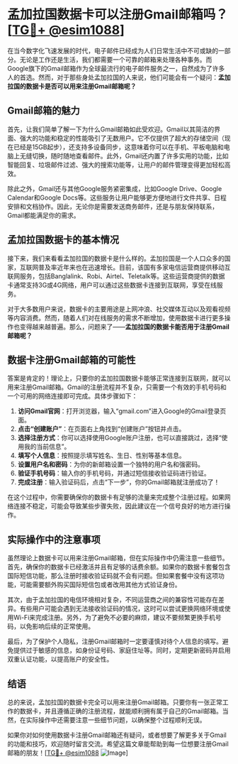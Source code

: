 # 孟加拉国数据卡可以注册Gmail邮箱吗？[[TG💪+ @esim1088](https://t.me/s/esim1088)]

在当今数字化飞速发展的时代，电子邮件已经成为人们日常生活中不可或缺的一部分。无论是工作还是生活，我们都需要一个可靠的邮箱来处理各种事务。而Google旗下的Gmail邮箱作为全球最流行的电子邮件服务之一，自然成为了许多人的首选。然而，对于那些身处孟加拉国的人来说，他们可能会有一个疑问：**孟加拉国的数据卡是否可以用来注册Gmail邮箱呢？**

## Gmail邮箱的魅力

首先，让我们简单了解一下为什么Gmail邮箱如此受欢迎。Gmail以其简洁的界面、强大的功能和稳定的性能吸引了无数用户。它不仅提供了超大的存储空间（现在已经是15GB起步），还支持多设备同步，这意味着你可以在手机、平板电脑和电脑上无缝切换，随时随地查看邮件。此外，Gmail还内置了许多实用的功能，比如智能回复、垃圾邮件过滤、强大的搜索功能等，让用户的邮件管理变得更加轻松高效。

除此之外，Gmail还与其他Google服务紧密集成，比如Google Drive、Google Calendar和Google Docs等。这些服务让用户能够更方便地进行文件共享、日程安排和文档协作。因此，无论你是需要发送商务邮件，还是与朋友保持联系，Gmail都能满足你的需求。

## 孟加拉国数据卡的基本情况

接下来，我们来看看孟加拉国的数据卡是什么样的。孟加拉国是一个人口众多的国家，互联网普及率近年来也在迅速增长。目前，该国有多家电信运营商提供移动互联网服务，包括Banglalink、Robi、Airtel、Teletalk等。这些运营商提供的数据卡通常支持3G或4G网络，用户可以通过这些数据卡连接到互联网，享受在线服务。

对于大多数用户来说，数据卡的主要用途是上网冲浪、社交媒体互动以及观看视频等内容消费。然而，随着人们对在线服务的需求不断增加，使用数据卡进行更多操作也变得越来越普遍。那么，问题来了——**孟加拉国的数据卡能否用于注册Gmail邮箱呢？**

## 数据卡注册Gmail邮箱的可能性

答案是肯定的！理论上，只要你的孟加拉国数据卡能够正常连接到互联网，就可以用来注册Gmail邮箱。Gmail的注册流程并不复杂，只需要一个有效的手机号码和一个可用的网络连接即可完成。具体步骤如下：

1. **访问Gmail官网**：打开浏览器，输入“gmail.com”进入Google的Gmail登录页面。
2. **点击“创建账户”**：在页面右上角找到“创建账户”按钮并点击。
3. **选择注册方式**：你可以选择使用Google账户注册，也可以直接跳过，选择“使用我的当前信息”。
4. **填写个人信息**：按照提示填写姓名、生日、性别等基本信息。
5. **设置用户名和密码**：为你的新邮箱设置一个独特的用户名和强密码。
6. **验证手机号码**：输入你的手机号码，并通过短信接收验证码进行验证。
7. **完成注册**：输入验证码后，点击“下一步”，你的Gmail邮箱就注册成功了！

在这个过程中，你需要确保你的数据卡有足够的流量来完成整个注册过程。如果网络连接不稳定，可能会导致某些步骤失败，因此建议在一个信号良好的地方进行操作。

## 实际操作中的注意事项

虽然理论上数据卡可以用来注册Gmail邮箱，但在实际操作中仍需注意一些细节。首先，确保你的数据卡已经激活并且有足够的话费余额。如果你的数据卡套餐包含国际短信功能，那么注册时接收验证码就不会有问题。但如果套餐中没有这项功能，可能需要额外购买国际短信包或者改用其他方式验证身份。

其次，由于孟加拉国的电信环境相对复杂，不同运营商之间的兼容性可能存在差异。有些用户可能会遇到无法接收验证码的情况，这时可以尝试更换网络环境或使用Wi-Fi来完成注册。另外，为了避免不必要的麻烦，建议不要频繁更换手机号码，以免影响后续的正常使用。

最后，为了保护个人隐私，注册Gmail邮箱时一定要谨慎对待个人信息的填写。避免提供过于敏感的信息，如身份证号码、家庭住址等。同时，定期更新密码并启用双重认证功能，以提高账户的安全性。

## 结语

总的来说，孟加拉国的数据卡完全可以用来注册Gmail邮箱。只要你有一张正常工作的数据卡，并且遵循正确的注册流程，就能顺利拥有属于自己的Gmail邮箱。当然，在实际操作中还需要注意一些细节问题，以确保整个过程顺利无误。

如果你对如何使用数据卡注册Gmail邮箱还有疑问，或者想要了解更多关于Gmail的功能和技巧，欢迎随时留言交流。希望这篇文章能帮助到每一位想要注册Gmail邮箱的朋友！[[TG💪+ @esim1088](https://t.me/s/esim1088) ![Image](https://i.postimg.cc/4NQfJmqS/Snipaste-2025-05-13-00-14-12.png)]